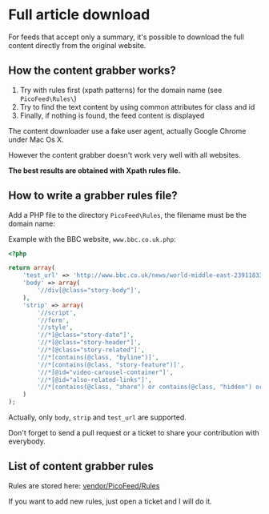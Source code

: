 Full article download
=====================

For feeds that accept only a summary, it's possible to download the full content directly from the original website.

How the content grabber works?
------------------------------

1. Try with rules first (xpath patterns) for the domain name (see `PicoFeed\Rules\`)
2. Try to find the text content by using common attributes for class and id
3. Finally, if nothing is found, the feed content is displayed

The content downloader use a fake user agent, actually Google Chrome under Mac Os X.

However the content grabber doesn't work very well with all websites.

**The best results are obtained with Xpath rules file.**


How to write a grabber rules file?
----------------------------------

Add a PHP file to the directory `PicoFeed\Rules`, the filename must be the domain name:

Example with the BBC website, `www.bbc.co.uk.php`:

```php
<?php

return array(
    'test_url' => 'http://www.bbc.co.uk/news/world-middle-east-23911833',
    'body' => array(
        '//div[@class="story-body"]',
    ),
    'strip' => array(
        '//script',
        '//form',
        '//style',
        '//*[@class="story-date"]',
        '//*[@class="story-header"]',
        '//*[@class="story-related"]',
        '//*[contains(@class, "byline")]',
        '//*[contains(@class, "story-feature")]',
        '//*[@id="video-carousel-container"]',
        '//*[@id="also-related-links"]',
        '//*[contains(@class, "share") or contains(@class, "hidden") or contains(@class, "hyper")]',
    )
);
```

Actually, only `body`, `strip` and `test_url` are supported.

Don't forget to send a pull request or a ticket to share your contribution with everybody.

List of content grabber rules
-----------------------------

Rules are stored here: [vendor/PicoFeed/Rules](https://github.com/fguillot/miniflux/tree/master/vendor/PicoFeed/Rules)

If you want to add new rules, just open a ticket and I will do it.
